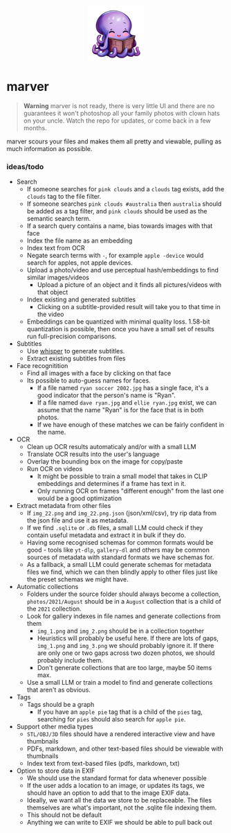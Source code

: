 <p align="center">
  <img src="./assets/logo-large.png" height="128" width="128" />
</p>

# marver

> **Warning**
> marver is not ready, there is very little UI and there are no guarantees it won't photoshop all your family photos with clown hats on your uncle. Watch the repo for updates, or come back in a few months.

marver scours your files and makes them all pretty and viewable, pulling as much information as possible.

### ideas/todo

- Search
  - If someone searches for `pink clouds` and a `clouds` tag exists, add the `clouds` tag to the file filter.
  - If someone searches `pink clouds #australia` then `australia` should be added as a tag filter, and `pink clouds` should be used as the semantic search term.
  - If a search query contains a name, bias towards images with that face
  - Index the file name as an embedding
  - Index text from OCR
  - Negate search terms with `-`, for example `apple -device` would search for apples, not apple devices.
  - Upload a photo/video and use perceptual hash/embeddings to find similar images/videos
    - Upload a picture of an object and it finds all pictures/videos with that object
  - Index existing and generated subtitles
    - Clicking on a subtitle-provided result will take you to that time in the video
  - Embeddings can be quantized with minimal quality loss. 1.58-bit quantization is possible, then once you have a small set of results run full-precision comparisons.
- Subtitles
  - Use [whisper](https://github.com/openai/whisper) to generate subtitles.
  - Extract existing subtitles from files
- Face recognitition
  - Find all images with a face by clicking on that face
  - Its possible to auto-guess names for faces.
    - If a file named `ryan soccer 2002.jpg` has a single face, it's a good indicator that the person's name is "Ryan".
    - If a file named `dave ryan.jpg` and `ellie ryan.jpg` exist, we can assume that the name "Ryan" is for the face that is in both photos.
    - If we have enough of these matches we can be fairly confident in the name.
- OCR
  - Clean up OCR results automaticaly and/or with a small LLM
  - Translate OCR results into the user's language
  - Overlay the bounding box on the image for copy/paste
  - Run OCR on videos
    - It might be possible to train a small model that takes in CLIP embeddings and determines if a frame has text in it.
    - Only running OCR on frames "different enough" from the last one would be a good optimization
- Extract metadata from other files
  - If `img_22.png` and `img_22.png.json` (json/xml/csv), try rip data from the json file and use it as metadata.
  - If we find `.sqlite` or `.db` files, a small LLM could check if they contain useful metadata and extract it in bulk if they do.
  - Having some recognised schemas for common formats would be good - tools like `yt-dlp`, `gallery-dl` and others may be common sources of metadata with standard formats we have schemas for.
  - As a fallback, a small LLM could generate schemas for metadata files we find, which we can then blindly apply to other files just like the preset schemas we might have.
- Automatic collections
  - Folders under the source folder should always become a collection, `photos/2021/August` should be in a `August` collection that is a child of the `2021` collection.
  - Look for gallery indexes in file names and generate collections from them
    - `img_1.png` and `img_2.png` should be in a collection together
    - Heuristics will probably be useful here. If there are lots of gaps, `img_1.png` and `img_3.png` we should probably ignore it. If there are only one or two gaps across two dozen photos, we should probably include them.
    - Don't generate collections that are too large, maybe 50 items max.
  - Use a small LLM or train a model to find and generate collections that aren't as obvious.
- Tags
  - Tags should be a graph
    - If you have an `apple pie` tag that is a child of the `pies` tag, searching for `pies` should also search for `apple pie`.
- Support other media types
  - `STL/OBJ/3D` files should have a rendered interactive view and have thumbnails
  - PDFs, markdown, and other text-based files should be viewable with thumbnails
  - Index text from text-based files (pdfs, markdown, txt)
- Option to store data in EXIF
  - We should use the standard format for data whenever possible
  - If the user adds a location to an image, or updates its tags, we should have an option to add that to the image EXIF data.
  - Ideally, we want all the data we store to be replaceable. The files themselves are what's important, not the .sqlite file indexing them.
  - This should not be default
  - Anything we can write to EXIF we should be able to pull back out
